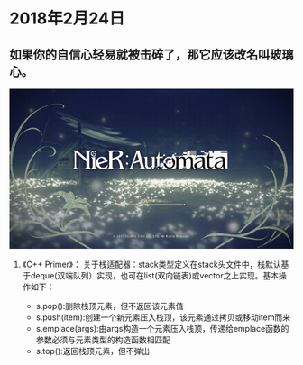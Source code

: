 2018年2月24日
=============
##  如果你的自信心轻易就被击碎了，那它应该改名叫玻璃心。
![](nier2.jpg)

1.  《C++ Primer》： 关于栈适配器：stack类型定义在stack头文件中，栈默认基于deque(双端队列）实现，也可在list(双向链表)或vector之上实现。基本操作如下：

    +   s.pop():删除栈顶元素，但不返回该元素值
    +   s.push(item):创建一个新元素压入栈顶，该元素通过拷贝或移动item而来
    +   s.emplace(args):由args构造一个元素压入栈顶，传递给emplace函数的参数必须与元素类型的构造函数相匹配
    +   s.top():返回栈顶元素，但不弹出